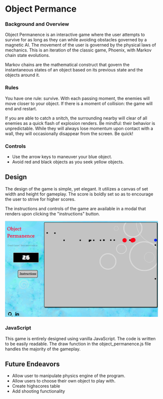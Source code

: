 # Object Permance

### Background and Overview

Object Permanence is an interactive game where the user attempts to survive for as long as they can while avoiding obstacles governed by a magnetic AI. The movement of the user is governed by the physical laws of mechanics. This is an iteration of the classic game, Phoenix, with Markov chain state evolutions.

Markov chains are the mathematical construct that govern the instantaneous states of an object based on its previous state and the objects around it.

### Rules

You have one rule: survive. With each passing moment, the enemies will move closer to your object. If there is a moment of collision: the game will end and restart.

If you are able to catch a snitch, the surrounding nearby will clear of all enemies as a quick flash of explosion renders.  Be mindful: their behavior is unpredictable.  While they will always lose momentum upon contact with a wall, they will occasionally disappear from the screen.  Be quick!

### Controls

* Use the arrow keys to maneuver your blue object.
* Avoid red and black objects as you seek yellow objects.

## Design

The design of the game is simple, yet elegant.  It utilizes a canvas of set width and height for gameplay.  The score is boldly set so as to encourage the user to strive for higher scores.

The instructions and controls of the game are available in a modal that renders upon clicking the "instructions" button.

![](https://github.com/DrAmaze/object_permanence/blob/master/assets/Screen%20Shot%202017-12-08%20at%2010.50.16%20AM.png)

### JavaScript

This game is entirely designed using vanilla JavaScript. The code is written to be easily readable.  The draw function in the object_permanence.js file handles the majority of the gameplay.

## Future Endeavors

* Allow user to manipulate physics engine of the program.
* Allow users to choose their own object to play with.
* Create highscores table
* Add shooting functionality
